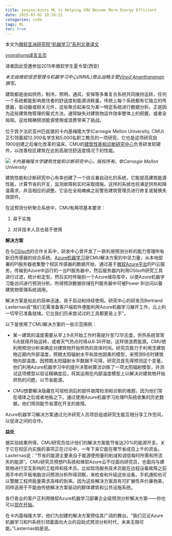 ```yaml
---
title: yeeyan:Azure ML is Helping CMU Become More Energy Efficient
date: 2015-03-02 18:16:21
categories: code
tags: ML
toc: true
---
```


本文为[微软亚洲研究院“机器学习”系列文章译文](http://www.msra.cn/zh-cn/research/machine-learning-group/default.aspx)

[yvonshong译言主页](http://user.yeeyan.com/articles/yvonshong/translation)

译者因此受邀参加2015年微软学生夏令营(西安)

<!-- more -->

*本文由微软信息管理与机器学习中心(IMML)商业战略主管[Vinod Anantharaman](https://social.technet.microsoft.com/Profile/Vinod_Anantharaman)撰写。*

建筑都是由如供热，制冷，照明，通风，安保等多重复合系统共同维持运转，任何一个系统都能影响居住者的舒适度和能源消耗量。传统上每个系统都有它独立的传感器，驱动器或相关元件，这些聚合起来仅为某一特定系统进行数据分析。<span style="line-height: 1.45em; background-color: initial;">正是因为这些建筑物管理的窖式方法，通常缺失对建筑物运作效率整体上的把握，或者全局观。这给精确预测能源使用或浪费带来了挑战。</span>

位于宾夕法尼亚州匹兹堡的卡内基梅隆大学(Carnegie Mellon University, CMU)正引领着超12,000名学生和5,000名职工教员的一项研究，它也是这项研究自1900创建之后催化改革的温床。CMU的[建筑性能和诊断研究中心](http://www.cmu.edu/architecture/research/cbpd/absic-cbpd.html?WT.mc_id=Blog_MachLearn_General_DI)负责研发软硬件，以改善校区建筑在达到高居住舒适度情况下的性能。

![](https://msdnshared.blob.core.windows.net/media/TNBlogsFS/prod.evol.blogs.technet.com/CommunityServer.Blogs.Components.WeblogFiles/00/00/01/02/52/CMU%20-%201.jpg)
*卡内基梅隆大学建筑性能和诊断研究中心，版权所有。©Carnegie Mellon University*

建筑性能和诊断研究中心有幸创建了一个综合兼自动化的系统，它能提高建筑能源性能，计算节省的开支，监测故障和实时采取措施。这样的系统也将满足供热和降温需求，并且相应的调整。它会在全局瘫痪之前警告建筑管理员进行修复或替换失效部件。

在这预测分析聚合系统中，CMU有两项基本要求：

1. 易于实施

2. 对非技术人员也易于使用

**解决方案**

在与[OSIsoft](http://www.osisoft.com/Default.aspx?WT.mc_id=Blog_MachLearn_General_DI)的合作关系中，研发中心曾开发了一款利用预测分析的能力管理所有新旧传感器的综合系统。[Azure机器学习](http://azure.microsoft.com/en-us/services/machine-learning/)是CMU解决方案的中坚力量，从本地部署的PI服务器收集整个校区传感器的数据开始，通过基于[微软Azure平台](https://azure.microsoft.com/en-us/)的PI云服务，传输到Azure中运行的一台PI服务器中，然后服务器内利用OSIsoft研究工具进行过滤，统计和定型，然后实时传输到一个Azure储存库中，以便Azure机器学习能访问进行预测分析。所得预测数据存储在PI服务器中可被Power BI访问以备建筑物管理系统调用。

解决方案是如此的简单迅速，易于启动和持续使用。研究中心的研发员Bertrand Lasternas说“我们无需准备客户端软件便能利用Azure机器学习展开工作，云上的一切早已准备就绪。它比我们历来尝试过的工具都更易上手”。

以下是使用了CMU解决方案的一些示范用例：

- 某一建筑的温度需要从早上9点开始工作时需提升至72华氏度，供热系统常常6点就得开始运转，或者天气热点时得从6:30开始，这样很浪费能源。CMU想利用预测分析来确定对建筑物开始供热的具体时间。研究员致力于利用含建筑物近期内外部温度，预期太阳辐射水平和其他因素的模型，来预测9点时建筑物内部温度。因预期太阳辐射水平数据不可得，研究员首先得预测这个变量。他们利用Azure机器学习中的提升决策树算法训练了一项太阳辐射模型，并测试这项模型以验证精确度后，将其运用在内部温度模型上以解决对建筑物开始供热的问题，以节省能源。

- CMU想要解决隐藏在可视检测后的部件故障检测和诊断的难题，因为他们常在墙体之后或者地板之下。通过使用Azure机器学习处理PI系统收集的历史数据，他们预测能节省潜在开支的故障。

Azure机器学习解决方案通过允许研究人员项目组或研究生能互相分享工作空间，以促进之间的合作。

**益处**

据实验结果所得，CMU研究员估计他们的解决方案能节省达20%的能源开支。关于它在校区内实施的事项正在讨论中，一年下来它能在哪节省成百上千的资金。Lasternas说：“节省的能源主要来自于能源使用量的削减和调低每时所需和所流失的能源”。CMU研究员预想PI系统和微软Azure云不仅面向研究员，也面向与建筑物进行交互影响的工程师和技术员。比如现场服务技术员能在远程设备故障之前用手中的平板电脑访问预测分析所得洞察，来检查和升级这些设备。手机通知也可以警醒工程师能量需求高峰的到来。因为这些解决方案具有可扩展性并价廉物美，同样适用于不能由传统解决方案驱动的群体建筑和公共设施系统。

各行各业的客户正利用微软Azure机器学习部署企业级预测分析解决方案——你也可以[现在开始](http://azure.microsoft.com/en-us/trial/get-started-machine-learning/?WT.mc_id=Blog_MachLearn_General_DI)。

在卡内基梅隆大学，他们为创建的解决方案预估其广阔的舞台。“我们见证Azure机器学习和PI系统引领着面向大众的自助式预测分析时代，未来无限可能。”Lasternas如是说。
